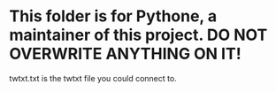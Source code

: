 # This folder is for Pythone, a maintainer of this project. DO NOT OVERWRITE ANYTHING ON IT!
twtxt.txt is the twtxt file you could connect to.
